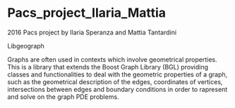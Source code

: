 # Pacs_project_Ilaria_Mattia

2016 Pacs project by Ilaria Speranza and Mattia Tantardini

Libgeograph

Graphs are often used in contexts which involve geometrical properties. This is a library that extends the Boost Graph Library (BGL) providing classes and functionalities to deal with the geometric properties of a graph, such as the geometrical description of the edges, coordinates of vertices, intersections between edges and boundary conditions in order to rapresent and solve on the graph PDE problems.
